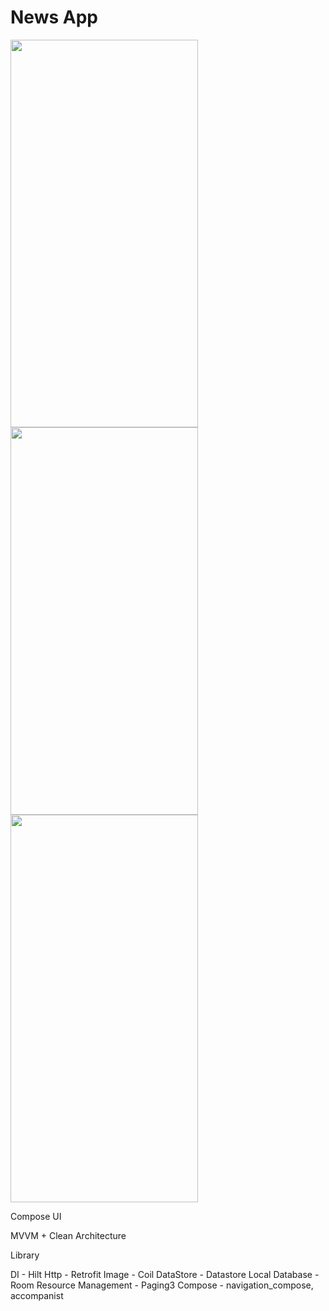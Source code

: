 # News App

<img src="https://github.com/pardessuccess/NewsApp/assets/30859374/257f8493-45e3-4778-b655-46be5013093f" width="300" height="620"/>
<img src="https://github.com/pardessuccess/NewsApp/assets/30859374/90bd978e-3c2d-4714-8284-2aa8ef7bd8e4" width="300" height="620"/>
<img src="https://github.com/pardessuccess/NewsApp/assets/30859374/254ffc0d-985e-4d5b-a19f-648e0da36101" width="300" height="620"/>


Compose UI

MVVM + Clean Architecture

Library

DI - Hilt
Http - Retrofit
Image - Coil
DataStore - Datastore
Local Database - Room
Resource Management - Paging3
Compose - navigation_compose, accompanist

